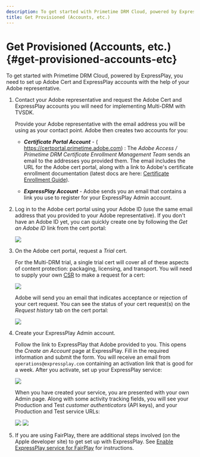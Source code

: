 ```yaml
---
description: To get started with Primetime DRM Cloud, powered by ExpressPlay, you need to set up Adobe Cert and ExpressPlay accounts with the help of your Adobe representative.
title: Get Provisioned (Accounts, etc.)
---
```


# Get Provisioned (Accounts, etc.) {#get-provisioned-accounts-etc}

To get started with Primetime DRM Cloud, powered by ExpressPlay, you need to set up Adobe Cert and ExpressPlay accounts with the help of your Adobe representative.

1. Contact your Adobe representative and request the Adobe Cert and ExpressPlay accounts you will need for implementing Multi-DRM with TVSDK.

   Provide your Adobe representative with the email address you will be using as your contact point. Adobe then creates two accounts for you:

    * ***Certificate Portal Account*** - ( https://certportal.primetime.adobe.com) : The *Adobe Access / Primetime DRM Certificate Enrollment Management Team* sends an email to the addresses you provided them. The email includes the URL for the Adobe cert portal, along with a link to Adobe's certificate enrollment documentation (latest docs are here: [Certificate Enrollment Guide](../../../digital-rights-management/certificate-enrollment-guide/about-certs.md)).
    
    * ***ExpressPlay Account*** - Adobe sends you an email that contains a link you use to register for your ExpressPlay Admin account.

1. Log in to the Adobe cert portal using your Adobe ID (use the same email address that you provided to your Adobe representative). If you don't have an Adobe ID yet, you can quickly create one by following the *Get an Adobe ID* link from the cert portal:

   <!--<a id="fig_mst_gtj_wv"></a>-->

   ![](assets/cert_portal_sign-in-page-web.png)

1. On the Adobe cert portal, request a *Trial* cert.

   For the Multi-DRM trial, a single trial cert will cover all of these aspects of content protection: packaging, licensing, and transport. You will need to supply your own [CSR](../../../digital-rights-management/certificate-enrollment-guide/request-certs/gen-cert-signing-req.md) to make a request for a cert: 
   <!--<a id="fig_op1_xwj_wv"></a>-->

   ![](assets/cert_portal_trial_request-web.png)

   Adobe will send you an email that indicates acceptance or rejection of your cert request. You can see the status of your cert request(s) on the *Request history* tab on the cert portal:
   <!--<a id="fig_gkl_myj_wv"></a>-->

   ![](assets/cert_portal_request_history-web.png)

1. Create your ExpressPlay Admin account.

   Follow the link to ExpressPlay that Adobe provided to you. This opens the *Create an Account* page at ExpressPlay. Fill in the required information and submit the form. You will receive an email from `operations@expressplay.com` containing an activation link that is good for a week. After you activate, set up your ExpressPlay service:
   <!--<a id="fig_cjl_ztk_wv"></a>-->

   ![](assets/expressplay_create_service-web.png)

   When you have created your service, you are presented with your own Admin page. Along with some activity tracking fields, you will see your Production and Test *customer authenticators* (API keys), and your Production and Test service URLs:

   <!--<a id="fig_c5h_xdl_wv"></a>-->

   ![](assets/expressplay_admin_dashboard_2-web.png) ![](assets/expressplay_admin_dashboard-web.png)

1. If you are using FairPlay, there are additional steps involved (on the Apple developer site) to get set up with ExpressPlay. See [Enable ExpressPlay service for FairPlay](../../multi-drm-workflows/p-l-and-p/fairplay-workflow.md#enable-expressplay-service-for-fairplay) for instructions.
